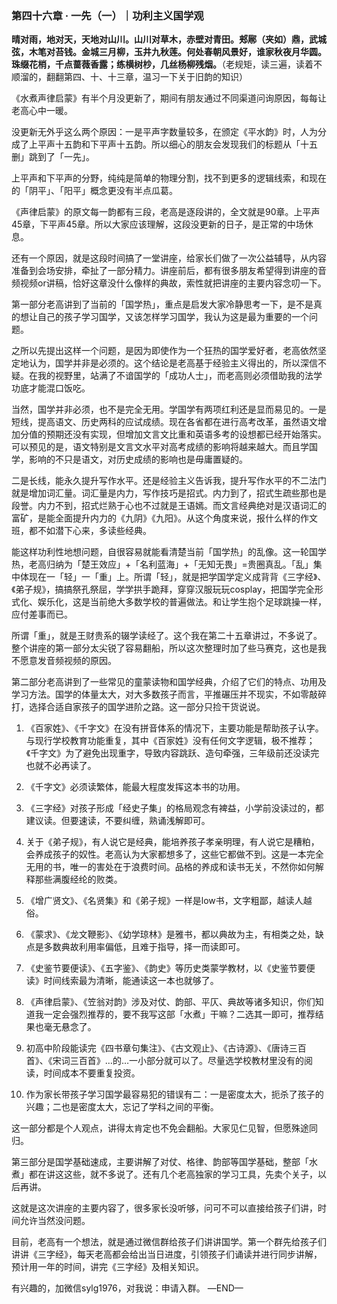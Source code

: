 ### 第四十六章 · 一先（一）｜功利主义国学观

**晴对雨，地对天，天地对山川。山川对草木，赤壁对青田。郏鄏（夹如）鼎，武城弦，木笔对苔钱。金城三月柳，玉井九秋莲。何处春朝风景好，谁家秋夜月华圆。珠缀花梢，千点蔷薇香露；练横树杪，几丝杨柳残烟。**（老规矩，读三遍，读着不顺溜的，翻翻第四、十、十三章，温习一下关于旧韵的知识）

《水煮声律启蒙》有半个月没更新了，期间有朋友通过不同渠道问询原因，每每让老高心中一暖。

没更新无外乎这么两个原因：一是平声字数量较多，在颁定《平水韵》时，人为分成了上平声十五韵和下平声十五韵。所以细心的朋友会发现我们的标题从「十五删」跳到了「一先」。

上平声和下平声的分野，纯纯是简单的物理分割，找不到更多的逻辑线索，和现在的「阴平」、「阳平」概念更没有半点瓜葛。

《声律启蒙》的原文每一韵都有三段，老高是逐段讲的，全文就是90章。上平声45章，下平声45章。所以大家应该理解，这段没更新的日子，是正常的中场休息。

还有一个原因，就是这段时间搞了一堂讲座，给家长们做了一次公益辅导，从内容准备到会场安排，牵扯了一部分精力。讲座前后，都有很多朋友希望得到讲座的音频视频or讲稿，恰好这章没什么像样的典故，索性就把讲座的主要内容念叨一下。

第一部分老高讲到了当前的「国学热」，重点是启发大家冷静思考一下，是不是真的想让自己的孩子学习国学，又该怎样学习国学，我认为这是最为重要的一个问题。

之所以先提出这样一个问题，是因为即使作为一个狂热的国学爱好者，老高依然坚定地认为，国学并非是必须的。这个结论是老高基于经验主义得出的，所以深信不疑。在我的视野里，站满了不谙国学的「成功人士」，而老高则必须借助我的法学功底才能混口饭吃。

当然，国学并非必须，也不是完全无用。学国学有两项红利还是显而易见的。一是短线，提高语文、历史两科的应试成绩。现在各省都在进行高考改革，虽然语文增加分值的预期还没有实现，但增加文言文比重和英语多考的设想都已经开始落实。可以预见的是，语文特别是文言文水平对高考成绩的影响将越来越大。而且学国学，影响的不只是语文，对历史成绩的影响也是毋庸置疑的。

二是长线，能永久提升写作水平。还是经验主义告诉我，提升写作水平的不二法门就是增加词汇量。词汇量是内力，写作技巧是招式。内力到了，招式生疏些那也是段誉。内力不到，招式烂熟于心也不过就是王语嫣。而文言经典绝对是汉语词汇的富矿，是能全面提升内力的《九阴》《九阳》。从这个角度来说，报什么样的作文班，都不如潜下心来，多读些经典。

能这样功利性地想问题，自很容易就能看清楚当前「国学热」的乱像。这一轮国学热，老高归纳为「楚王效应」+「名利蓝海」+「无知无畏」=贵圈真乱。「乱」集中体现在一「轻」一「重」上。所谓「轻」，就是把学国学定义成背背《三字经》、《弟子规》，搞搞祭孔祭屈，学学拱手跪拜，穿穿汉服玩玩cosplay，把国学完全形式化、娱乐化，这是当前绝大多数学校的普遍做法。和让学生抱个足球跳操一样，应付差事而已。

所谓「重」，就是王财贵系的辍学读经了。这个我在第二十五章讲过，不多说了。整个讲座的第一部分太尖锐了容易翻船，所以这次整理时加了些马赛克，这也是我不愿意发音频视频的原因。

第二部分老高讲到了一些常见的童蒙读物和国学经典，介绍了它们的特点、功用及学习方法。国学的体量太大，对大多数孩子而言，平推碾压并不现实，不如零敲碎打，选择合适自家孩子的国学进阶之路。这一部分只捡干货说说。

1. 《百家姓》、《千字文》在没有拼音体系的情况下，主要功能是帮助孩子认字。与现行学校教育功能重复，其中《百家姓》没有任何文字逻辑，极不推荐；《千字文》为了避免出现重字，导致内容跳跃、造句牵强，三年级前还没读完也就不必再读了。

2. 《千字文》必须读繁体，能最大程度发挥这本书的功用。

3. 《三字经》对孩子形成「经史子集」的格局观念有裨益，小学前没读过的，都建议读。但要速读，不要纠缠，熟诵浅解即可。

4. 关于《弟子规》，有人说它是经典，能培养孩子孝亲明理，有人说它是糟粕，会养成孩子的奴性。老高认为大家都想多了，这些它都做不到。这是一本完全无用的书，唯一的害处在于浪费时间。品格的养成和读书无关，不然你如何解释那些满腹经纶的败类。

5. 《增广贤文》、《名贤集》和《弟子规》一样是low书，文字粗鄙，越读人越俗。

6. 《蒙求》、《龙文鞭影》、《幼学琼林》是雅书，都以典故为主，有相类之处，缺点是多数典故利用率偏低，且难于指导，择一而读即可。

7. 《史鉴节要便读》、《五字鉴》、《韵史》等历史类蒙学教材，以《史鉴节要便读》时间线索最为清晰，能通读这一本也就够了。

8. 《声律启蒙》、《笠翁对韵》涉及对仗、韵部、平仄、典故等诸多知识，你们知道我一定会强烈推荐的，要不我写这部「水煮」干嘛？二选其一即可，推荐结果也毫无悬念了。

9. 初高中阶段能读完《四书章句集注》、《古文观止》、《古诗源》、《唐诗三百首》、《宋词三百首》…的…一小部分就可以了。尽量选学校教材里没有的阅读，时间成本不要重复投资。

10. 作为家长带孩子学习国学最容易犯的错误有二：一是密度太大，扼杀了孩子的兴趣；二也是密度太大，忘记了学科之间的平衡。

这一部分都是个人观点，讲得太肯定也不免会翻船。大家见仁见智，但愿殊途同归。

第三部分是国学基础速成，主要讲解了对仗、格律、韵部等国学基础，整部「水煮」都在讲这这些，就不多说了。还有几个老高独家的学习工具，先卖个关子，以后再讲。

这就是这次讲座的主要内容了，很多家长没听够，问可不可以直接给孩子们讲，时间允许当然没问题。

目前，老高有一个想法，就是通过微信群给孩子们讲讲国学。第一个群先给孩子们讲讲《三字经》，每天老高都会给出当日进度，引领孩子们诵读并进行同步讲解，预计用一年的时间，讲完《三字经》及相关知识。

有兴趣的，加微信sylg1976，对我说：申请入群。
—END—
